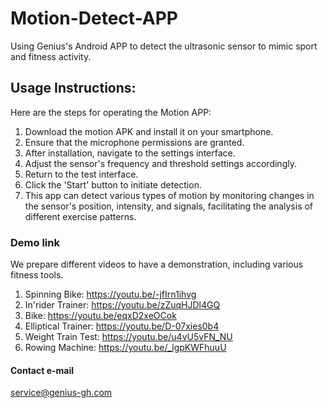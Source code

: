 # Motion-Detect-APP
Using Genius's Android APP to detect the ultrasonic sensor to mimic sport and fitness activity.

## Usage Instructions:

Here are the steps for operating the Motion APP:
1. Download the motion APK and install it on your smartphone.
2. Ensure that the microphone permissions are granted.
3. After installation, navigate to the settings interface.
4. Adjust the sensor's frequency and threshold settings accordingly.
5. Return to the test interface.
6. Click the 'Start' button to initiate detection.
7. This app can detect various types of motion by monitoring changes in the sensor's position, intensity, and signals, facilitating the analysis of different exercise patterns.

### Demo link
We prepare different videos to have a demonstration, including various fitness tools.
1. Spinning Bike: https://youtu.be/-jfIrn1ihvg 
2. In'rider Trainer: https://youtu.be/zZuqHJDl4GQ 
3. Bike: https://youtu.be/eqxD2xeOCok 
4. Elliptical Trainer: https://youtu.be/D-07xies0b4 
5. Weight Train Test: https://youtu.be/u4vU5vFN_NU 
6. Rowing Machine: https://youtu.be/_lgpKWFhuuU 



#### Contact e-mail
service@genius-gh.com
